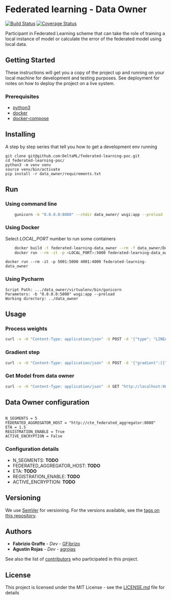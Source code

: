 # Federated learning - Data Owner
[![Build Status](https://travis-ci.com/DeltaML/data-owner.svg?branch=master)](https://travis-ci.com/DeltaML/data-owner)
[![Coverage Status](https://coveralls.io/repos/github/DeltaML/data-owner/badge.svg?branch=master)](https://coveralls.io/github/DeltaML/data-owner?branch=master)

Participant in Federated Learning scheme that can take the role of training a local instance of model or calculate the error of the federated model using local data.

## Getting Started

These instructions will get you a copy of the project up and running on your local machine for development and testing purposes. See deployment for notes on how to deploy the project on a live system.

### Prerequisites


- [python3](https://www.python.org/download/releases/3.0/)
- [docker](https://www.docker.com/)
- [docker-compose](https://docs.docker.com/compose/)


## Installing

A step by step series that tell you how to get a development env running

```
git clone git@github.com:DeltaML/federated-learning-poc.git
cd federated-learning-poc/
python3 -m venv venv
source venv/bin/activate
pip install -r data_owner/requirements.txt
```

## Run

### Using command line

``` bash
    gunicorn -b "0.0.0.0:8080" --chdir data_owner/ wsgi:app --preload
``` 


### Using Docker

Select _LOCAL_PORT_ number to run some containers
``` bash
    docker build -t federated-learning-data_owner --rm -f data_owner/Dockerfile .
    docker run --rm -it -p <LOCAL_PORT>:5000 federated-learning-data_owner
``` 

    docker run --rm -it -p 5001:5000 4001:4000 federated-learning-data_owner

### Using Pycharm

	Script Path: .../data_owner/virtualenv/bin/gunicorn
	Parameters: -b "0.0.0.0:5000" wsgi:app --preload
	Working directory: ../data_owner


## Usage 
 
### Process weights

``` bash
curl -v -H "Content-Type: application/json" -X POST -d '{"type": "LINEAR_REGRESSION", "public_key": "XXXXXXXXXXXXXXXX"}' "http://localhost:5000/weights"
```

### Gradient step

``` bash
curl -v -H "Content-Type: application/json" -X POST -d '{"gradient":[{"w1":1}]}'  "http://localhost:9090/step"
```


### Get Model from data owner

``` bash
curl -v -H "Content-Type: application/json" -X GET "http://localhost:9090/model"
```



## Data Owner configuration

``` python3

N_SEGMENTS = 5
FEDERATED_AGGREGATOR_HOST = "http://cte_federated_aggregator:8080"
ETA = 1.5
REGISTRATION_ENABLE = True
ACTIVE_ENCRYPTION = False

```

### Configuration details

- N_SEGMENTS: __TODO__
- FEDERATED_AGGREGATOR_HOST: __TODO__
- ETA: __TODO__
- REGISTRATION_ENABLE: __TODO__
- ACTIVE_ENCRYPTION: __TODO__

## Versioning

We use [SemVer](http://semver.org/) for versioning. For the versions available, see the [tags on this repository](https://github.com/DeltaML/data-owner/tags). 

## Authors

* **Fabrizio Graffe** - *Dev* - [GFibrizo](https://github.com/GFibrizo)
* **Agustin Rojas** - *Dev* - [agrojas](https://github.com/agrojas)

See also the list of [contributors](https://github.com/DeltaML/data-owner/graphs/contributors) who participated in this project.

## License

This project is licensed under the MIT License - see the [LICENSE.md](LICENSE.md) file for details

